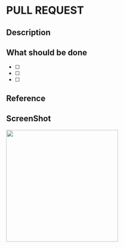 # PULL REQUEST

## Description


## What should be done
- [ ] 
- [ ] 
- [ ] 


## Reference


## ScreenShot
<p>
	<img src="", width="300" />
</p>
